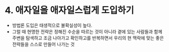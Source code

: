 # 4. 애자일을 애자일스럽게 도입하기

- 방법론 도입은 태생적으로 불확실성이 높다.
- 그럴 때 현명한 전략은 정해진 수순을 따르는 것이 아니라 곁에 있는 사람들과 함께 주변을 탐색하고 조금 나아가고 확인하고를 반복하면서 우리의 현 맥락에 맞는 좋은 전략들을 스스로 만들어 나가는 것